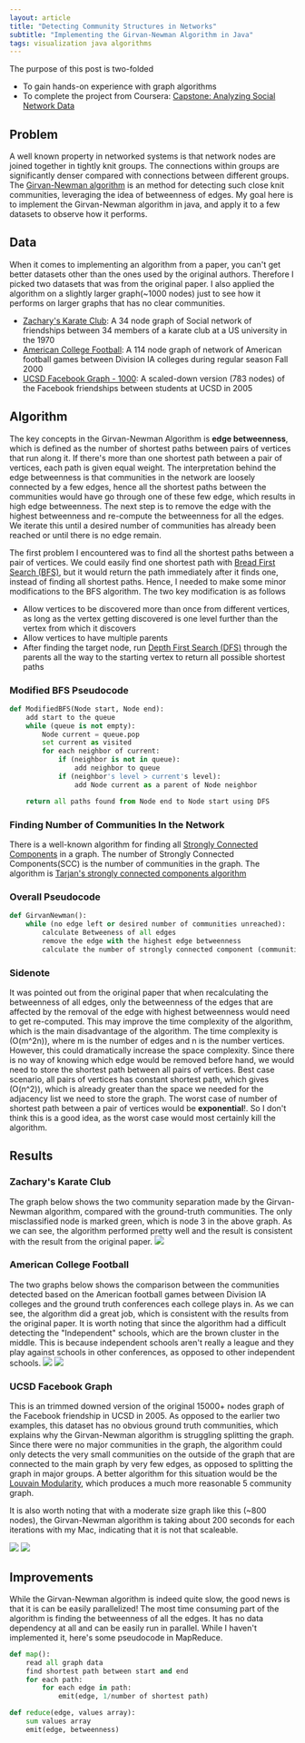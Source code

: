 ```yaml
---
layout: article
title: "Detecting Community Structures in Networks"
subtitle: "Implementing the Girvan-Newman Algorithm in Java"
tags: visualization java algorithms
---
```


The purpose of this post is two-folded

- To gain hands-on experience with graph algorithms
- To complete the project from Coursera: [Capstone: Analyzing Social Network Data](https://www.coursera.org/learn/intermediate-programming-capstone)

<!--more-->

## Problem
A well known property in networked systems is that network nodes are joined together in tightly knit groups. The connections within groups are significantly denser compared with connections between different groups. The [Girvan-Newman algorithm](https://en.wikipedia.org/wiki/Girvan%E2%80%93Newman_algorithm) is an method for detecting such close knit communities, leveraging the idea of betweenness of edges. My goal here is to implement the Girvan-Newman algorithm in java, and apply it to a few datasets to observe how it performs. 

## Data 
When it comes to implementing an algorithm from a paper, you can't get better datasets other than the ones used by the original authors. Therefore I picked two datasets that was from the original paper. I also applied the algorithm on a slightly larger graph(~1000 nodes) just to see how it performs on larger graphs that has no clear communities. 

- [Zachary's Karate Club](https://networkdata.ics.uci.edu/data.php?id=10): A 34 node graph of Social network of friendships between 34 members of a karate club at a US university in the 1970
- [American College Football](https://networkdata.ics.uci.edu/data.php?id=5): A 114 node graph of network of American football games between Division IA colleges during regular season Fall 2000
- [UCSD Facebook Graph - 1000](https://archive.org/details/oxford-2005-facebook-matrix): A scaled-down version (783 nodes) of the Facebook friendships between students at UCSD in 2005

## Algorithm
The key concepts in the Girvan-Newman Algorithm is **edge betweenness**, which is defined as the number of shortest paths between pairs of vertices that run along it. If there's more than one shortest path between a pair of vertices, each path is given equal weight. The interpretation behind the edge betweenness is that communities in the network are loosely connected by a few edges, hence all the shortest paths between the communities would have go through one of these few edge, which results in high edge betweenness. The next step is to remove the edge with the highest betweenness and re-compute the betweenness for all the edges. We iterate this until a desired number of communities has already been reached or until there is no edge remain.

The first problem I encountered was to find all the shortest paths between a pair of vertices. We could easily find one shortest path with [Bread First Search (BFS)](https://en.wikipedia.org/wiki/Breadth-first_search), but it would return the path immediately after it finds one, instead of finding all shortest paths. Hence, I needed to make some minor modifications to the BFS algorithm. The two key modification is as follows 

- Allow vertices to be discovered more than once from different vertices, as long as the vertex getting discovered is one level further than the vertex from which it discovers 
- Allow vertices to have multiple parents
- After finding the target node, run [Depth First Search (DFS)](https://en.wikipedia.org/wiki/Depth-first_search) through the parents all the way to the starting vertex to return all possible shortest paths 


### Modified BFS Pseudocode
```python
def ModifiedBFS(Node start, Node end):
	add start to the queue
	while (queue is not empty):
		Node current = queue.pop 
		set current as visited
		for each neighbor of current:
			if (neighbor is not in queue):
				add neighbor to queue 
			if (neighbor's level > current's level): 
				add Node current as a parent of Node neighbor

	return all paths found from Node end to Node start using DFS
```



### Finding Number of Communities In the Network 

There is a well-known algorithm for finding all [Strongly Connected Components](https://en.wikipedia.org/wiki/Strongly_connected_component) in a graph. The number of Strongly Connected Components(SCC) is the number of communities in the graph. The algorithm is [Tarjan's strongly connected components algorithm](https://en.wikipedia.org/wiki/Tarjan%27s_strongly_connected_components_algorithm)

### Overall Pseudocode 
```python
def GirvanNewman():
	while (no edge left or desired number of communities unreached):
		calculate Betweeness of all edges
		remove the edge with the highest edge betweenness
		calculate the number of strongly connected component (communities)
```


### Sidenote
It was pointed out from the original paper that when recalculating the betweenness of all edges, only the betweenness of the edges that are affected by the removal of the edge with highest betweenness would need to get re-computed. This may improve the time complexity of the algorithm, which is the main disadvantage of the algorithm. The time complexity is \(O(m^2n)\), where m is the number of edges and n is the number vertices. However, this could dramatically increase the space complexity. Since there is no way of knowing which edge would be removed before hand, we would need to store the shortest path between all pairs of vertices. Best case scenario, all pairs of vertices has constant shortest path, which gives \(O(n^2)\), which is already greater than the space we needed for the adjacency list we need to store the graph. The worst case of number of shortest path between a pair of vertices would be **exponential**!. So I don't think this is a good idea, as the worst case would most certainly kill the algorithm. 

## Results 

### Zachary's Karate Club
The graph below shows the two community separation made by the Girvan-Newman algorithm, compared with the ground-truth communities. The only misclassified node is marked green, which is node 3 in the above graph. As we can see, the algorithm performed pretty well and the result is consistent with the result from the original paper. 
<img src="https://s3-us-west-1.amazonaws.com/sijunhe-blog/plots/post5/karate.png">


### American College Football
The two graphs below shows the comparison between the communities detected based on the American football games between Division IA colleges and the ground truth conferences each college plays in. As we can see, the algorithm did a great job, which is consistent with the results from the original paper. It is worth noting that since the algorithm had a difficult detecting the "Independent" schools, which are the brown cluster in the middle. This is because independent schools aren't really a league and they play against schools in other conferences, as opposed to other independent schools. 
<img src="https://s3-us-west-1.amazonaws.com/sijunhe-blog/plots/post5/footballTrue.png">
<img src="https://s3-us-west-1.amazonaws.com/sijunhe-blog/plots/post5/footballMy.png">


### UCSD Facebook Graph
This is an trimmed downed version of the original 15000+ nodes graph of the Facebook friendship in UCSD in 2005. As opposed to the earlier two examples, this dataset has no obvious ground truth communities, which explains why the Girvan-Newman algorithm is struggling splitting the graph. Since there were no major communities in the graph, the algorithm could only detects the very small communities on the outside of the graph that are connected to the main graph by very few edges, as opposed to splitting the graph in major groups. A better algorithm for this situation would be the [Louvain Modularity](https://en.wikipedia.org/wiki/Louvain_Modularity), which produces a much more reasonable 5 community graph. 

It is also worth noting that with a moderate size graph like this (~800 nodes), the Girvan-Newman algorithm is taking about 200 seconds for each iterations with my Mac, indicating that it is not that scaleable.

<img src="https://s3-us-west-1.amazonaws.com/sijunhe-blog/plots/post5/5Group.png">
<img src="https://s3-us-west-1.amazonaws.com/sijunhe-blog/plots/post5/socialModuarity.png">

## Improvements 
While the Girvan-Newman algorithm is indeed quite slow, the good news is that it is can be easily parallelized! The most time consuming part of the algorithm is finding the betweenness of all the edges. It has no data dependency at all and can be easily run in parallel. While I haven't implemented it, here's some pseudocode in MapReduce. 
```python
def map():
	read all graph data
	find shortest path between start and end
	for each path:
		for each edge in path:
			emit(edge, 1/number of shortest path)

def reduce(edge, values array):
	sum values array
	emit(edge, betweenness)
```
